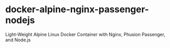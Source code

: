 # docker-alpine-nginx-passenger-nodejs
Light-Weight Alpine Linux Docker Container with Nginx, Phusion Passenger, and Node.js
